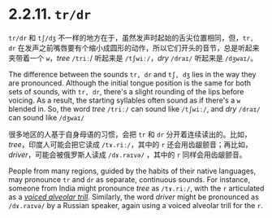 # 2.2.11. `tr/dr`

`tr/dr` 和 `tʃ/dʒ` 不一样的地方在于，虽然发声时起始的舌尖位置相同，但，`tr, dr` 在发声之前嘴唇要有个缩小成圆形的动作，所以它们开头的音节，总是听起来夹带着一个 `w`，*tree* `/triː`/ 听起来是 `/tʃwiː/`，*dry* `/draɪ/` 听起来是 `/dʒwaɪ/`。

The difference between the sounds `tr, dr` and `tʃ, dʒ` lies in the way they are pronounced. Although the initial tongue position is the same for both sets of sounds, with `tr, dr`, there's a slight rounding of the lips before voicing. As a result, the starting syllables often sound as if there's a `w` blended in. So, the word *tree* `/triː/` can sound like `/tʃwiː/`, and *dry* `/draɪ/` can sound like `/dʒwaɪ/`

很多地区的人基于自身母语的习惯，会把 `tr` 和 `dr` 分开着连续读出的。比如，*tree*，印度人可能会把它读成 `/tɤ.riː/`，其中的 `r` 还会用齿龈颤音；再比如，*driver*，可能会被俄罗斯人读成 `/dɤ.raɪvə/` ，其中的 `r` 同样会用齿龈颤音。

People from many regions, guided by the habits of their native languages, may pronounce `tr` and `dr` as separate, continuous sounds. For instance, someone from India might pronounce *tree* as `/tɤ.riː/`, with the `r` articulated as a [*voiced alveolar trill*](https://en.wikipedia.org/wiki/Voiced_dental,_alveolar_and_postalveolar_trills). Similarly, the word *driver* might be pronounced as `/dɤ.raɪvə/` by a Russian speaker, again using a voiced alveolar trill for the `r`.
